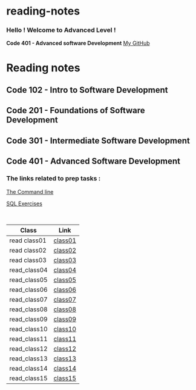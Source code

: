 # reading-notes

### Hello ! Welcome to Advanced Level !
**Code 401 - Advanced software Development**
[My GitHub](https://github.com/Raghdsmadi)
<h1>Reading notes</h1>

<h2> Code 102 - Intro to Software Development </h2>
<h2> Code 201 - Foundations of Software Development </h2>
<h2> Code 301 - Intermediate Software Development </h2>
<h2> Code 401 - Advanced Software Development </h2>

### The links related to prep tasks :

[The Command line](./commandLine.md) <br>

[SQL Exercises](./SQL-exercises.md) <br>

<br>


 
 | **Class**    | **Link**    |
|--------------|-------------|
| read class01 | [class01](https://github.com/Raghdsmadi/reading-notes/tree/main/class01) 
| read class02 | [class02](https://github.com/Raghdsmadi/reading-notes/tree/main/class02)
| read class03 |[class03](./class03)
| read_class04 | [class04](./class04)
| read_class05 | [class05](./class05)
| read_class06 | [class06](./class06)
| read_class07 | [class07](./class07)
| read_class08 | [class08](./class08)
| read_class09 | [class09](./class09)
| read_class10 | [class10](./class10)
| read_class11 | [class11](./class11)
| read_class12 | [class12](./class12)
| read_class13 | [class13](./class13)
| read_class14 | [class14](./class14)
| read_class15 | [class15](./class15)
